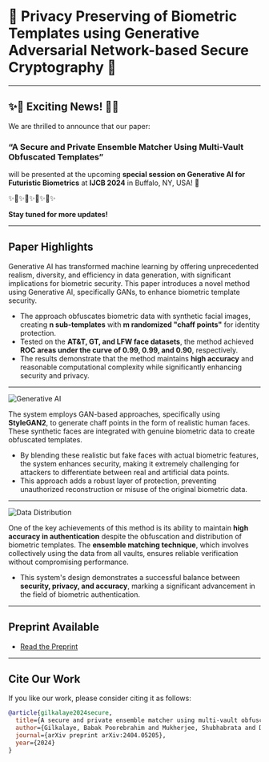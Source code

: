 # 🌟 Privacy Preserving of Biometric Templates using Generative Adversarial Network-based Secure Cryptography 🌟

---

## ✨🎉 **Exciting News!** 🎉✨

We are thrilled to announce that our paper:

### **“A Secure and Private Ensemble Matcher Using Multi-Vault Obfuscated Templates”**

will be presented at the upcoming **special session on Generative AI for Futuristic Biometrics** at **IJCB 2024** in Buffalo, NY, USA! 🚀

✨🌟✨🌟✨🌟✨🌟✨

**Stay tuned for more updates!**

---

## **Paper Highlights**

Generative AI has transformed machine learning by offering unprecedented realism, diversity, and efficiency in data generation, with significant implications for biometric security. This paper introduces a novel method using Generative AI, specifically GANs, to enhance biometric template security.

- The approach obfuscates biometric data with synthetic facial images, creating **n sub-templates** with **m randomized "chaff points"** for identity protection.
- Tested on the **AT&T, GT, and LFW face datasets**, the method achieved **ROC areas under the curve of 0.99, 0.99, and 0.90**, respectively.
- The results demonstrate that the method maintains **high accuracy** and reasonable computational complexity while significantly enhancing security and privacy.

---

![Generative AI](https://github.com/shubha07m/Federated-biometric-privacy/blob/main/hashpic.png)

The system employs GAN-based approaches, specifically using **StyleGAN2**, to generate chaff points in the form of realistic human faces. These synthetic faces are integrated with genuine biometric data to create obfuscated templates.

- By blending these realistic but fake faces with actual biometric features, the system enhances security, making it extremely challenging for attackers to differentiate between real and artificial data points.
- This approach adds a robust layer of protection, preventing unauthorized reconstruction or misuse of the original biometric data.

---

![Data Distribution](https://github.com/shubha07m/Federated-biometric-privacy/blob/main/dist1.png)

One of the key achievements of this method is its ability to maintain **high accuracy in authentication** despite the obfuscation and distribution of biometric templates. The **ensemble matching technique**, which involves collectively using the data from all vaults, ensures reliable verification without compromising performance.

- This system's design demonstrates a successful balance between **security, privacy, and accuracy**, marking a significant advancement in the field of biometric authentication.

---

## **Preprint Available**

- [Read the Preprint](https://github.com/shubha07m/Biometric-Privacy-Preserving-using-GAN-based-Federated-Learning/blob/main/ijcb_arxiv.pdf)

---

## **Cite Our Work**

If you like our work, please consider citing it as follows:

```bibtex
@article{gilkalaye2024secure,
  title={A secure and private ensemble matcher using multi-vault obfuscated templates},
  author={Gilkalaye, Babak Poorebrahim and Mukherjee, Shubhabrata and Derakhshani, Reza},
  journal={arXiv preprint arXiv:2404.05205},
  year={2024}
}
